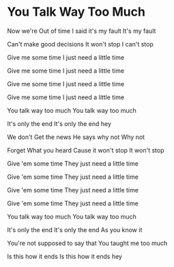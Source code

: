 # You Talk Way Too Much

Now we're
Out of time
I said it's my fault
It's my fault

Can't make
good decisions
It won't stop
I can't stop

Give me some time
I just need a little time

Give me some time
I just need a little time

Give me some time
I just need a little time

Give me some time
I just need a little time

You talk way too much
You talk way too much

It's only the end
It's only the end hey

We don't
Get the news
He says why not
Why not

Forget
What you heard
Cause it won't stop
It won't stop

Give 'em some time
They just need a little time

Give 'em some time
They just need a little time

Give 'em some time
They just need a little time

Give 'em some time
They just need a little time

You talk way too much
You talk way too much

It's only the end
It's only the end
As you know it

You're not supposed to say that
You taught me too much

Is this how it ends
Is this how it ends hey
